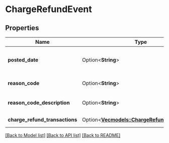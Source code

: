 # ChargeRefundEvent

## Properties

Name | Type | Description | Notes
------------ | ------------- | ------------- | -------------
**posted_date** | Option<**String**> | Fields with a schema type of date are in ISO 8601 date time format (for example GroupBeginDate). | [optional]
**reason_code** | Option<**String**> | The reason given for a charge refund.  Example: `SubscriptionFeeCorrection` | [optional]
**reason_code_description** | Option<**String**> | A description of the Reason Code.   Example: `SubscriptionFeeCorrection` | [optional]
**charge_refund_transactions** | Option<[**Vec<models::ChargeRefundTransaction>**](ChargeRefundTransaction.md)> | A list of `ChargeRefund` transactions | [optional]

[[Back to Model list]](../README.md#documentation-for-models) [[Back to API list]](../README.md#documentation-for-api-endpoints) [[Back to README]](../README.md)


